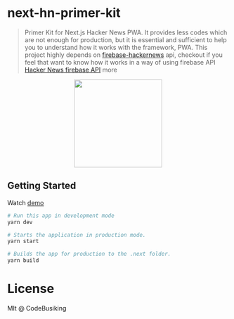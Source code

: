 # next-hn-primer-kit

> Primer Kit for Next.js Hacker News PWA. It provides less codes which are not enough for production, but it is essential and sufficient to help you to understand how it works with the framework, PWA. This project highly depends on [firebase-hackernews](https://www.npmjs.com/package/firebase-hackernews) api, checkout if you feel that want to know how it works in a way of using firebase API [Hacker News firebase API](https://github.com/HackerNews/API) more

<p align="center">
<img src="https://cloud.githubusercontent.com/assets/124117/26349058/a591b0a6-3fe9-11e7-95fe-549ab7607dc2.png" width="200" />
</p>

## Getting Started

Watch [demo](https://next-hn-primer-kit-mcqhyeardh.now.sh)

```sh
# Run this app in development mode
yarn dev

# Starts the application in production mode.
yarn start

# Builds the app for production to the .next folder.
yarn build
```

# License

MIt @ CodeBusiking
